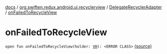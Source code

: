 [docs](../../index.md) / [org.swiften.redux.android.ui.recyclerview](../index.md) / [DelegateRecyclerAdapter](index.md) / [onFailedToRecycleView](./on-failed-to-recycle-view.md)

# onFailedToRecycleView

`open fun onFailedToRecycleView(holder: `[`VH`](index.md#VH)`): <ERROR CLASS>` [(source)](https://github.com/protoman92/KotlinRedux/tree/master/android/android-recyclerview/src/main/java/org/swiften/redux/android/ui/recyclerview/RecyclerAdapter.kt#L70)
